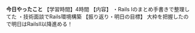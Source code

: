 **今日やったこと**
【学習時間】4時間
【内容】
・Rails Ⅰのまとめ手書きで整理してた
・技術面談でRails環境構築
【振り返り・明日の目標】
大枠を把握したので明日はRailsⅡ以降進める！